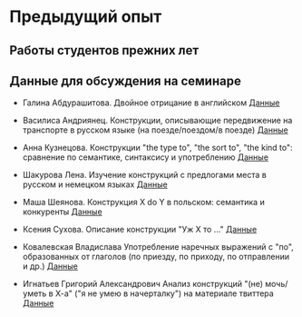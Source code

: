# Предыдущий опыт

## Работы студентов прежних лет


## Данные для обсуждения на семинаре

* Галина Абдурашитова. Двойное отрицание в английском	[Данные](https://drive.google.com/drive/folders/0B_wha02nRkzkQUZsZXVhV1NIeVE)

* Василиса Андриянец.	Конструкции, описывающие передвижение на транспорте в русском языке (на поезде/поездом/в поезде) [Данные](https://drive.google.com/drive/folders/0B21wcBDQwYJbekpfRGVSM1JHOUk?usp=sharing)

* Анна Кузнецова.	Конструкции "the type to", "the sort to", "the kind to": сравнение по семантике, синтаксису и употреблению	[Данные](https://drive.google.com/drive/folders/0B1jo4wnZ3s7uOWg5ck5rNk9wVFk)

* Шакурова Лена.	Изучение конструкций с предлогами места в русском и немецком языках [Данные](https://docs.google.com/spreadsheets/d/1ZSQzDZirzGuxE0i1z_9vlm8nLqmRmGchyTyRdJpl4go/edit?usp=sharing)

* Маша Шеянова.	Конструкция X do Y в польском: семантика и конкуренты [Данные](https://drive.google.com/drive/u/0/folders/0B82eKZSAQ0dbXzI2TjJCdk5FWVk)

* Ксения Сухова. Описание конструкции "Уж Х то ..."	[Данные](https://docs.google.com/spreadsheets/d/1W08hG6Jm0q5UwKkwQldwY4ywebSoqIDX8M-u8YP__yM/edit?usp=sharing)

* Ковалевская Владислава	Употребление наречных выражений с "по", образованных от глаголов (по приезду, по приходу, по отправлении и др.)	[Данные](https://docs.google.com/spreadsheets/d/1wSiwc80LCiB_6JeEJboypYEsUtALYL0Wzi7n7OU1VI4/edit#gid=0)

* Игнатьев Григорий Александрович	Анализ конструкций "(не) мочь/уметь в Х-а" ("я не умею в начерталку") на материале твиттера	[Данные](https://github.com/gree-gorey/constructions)
